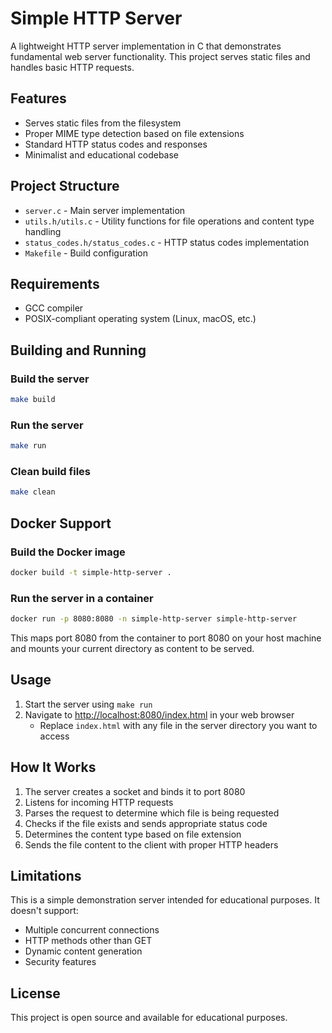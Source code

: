 # Simple HTTP Server

A lightweight HTTP server implementation in C that demonstrates fundamental web server functionality. This project serves static files and handles basic HTTP requests.

## Features

- Serves static files from the filesystem
- Proper MIME type detection based on file extensions
- Standard HTTP status codes and responses
- Minimalist and educational codebase

## Project Structure

- `server.c` - Main server implementation
- `utils.h/utils.c` - Utility functions for file operations and content type handling
- `status_codes.h/status_codes.c` - HTTP status codes implementation
- `Makefile` - Build configuration

## Requirements

- GCC compiler
- POSIX-compliant operating system (Linux, macOS, etc.)

## Building and Running

### Build the server

```bash
make build
```

### Run the server

```bash
make run
```

### Clean build files

```bash
make clean
```

## Docker Support

### Build the Docker image

```bash
docker build -t simple-http-server .
```

### Run the server in a container

```bash
docker run -p 8080:8080 -n simple-http-server simple-http-server
```

This maps port 8080 from the container to port 8080 on your host machine and mounts your current directory as content to be served.

## Usage

1. Start the server using `make run`
2. Navigate to <http://localhost:8080/index.html> in your web browser
   - Replace `index.html` with any file in the server directory you want to access

## How It Works

1. The server creates a socket and binds it to port 8080
2. Listens for incoming HTTP requests
3. Parses the request to determine which file is being requested
4. Checks if the file exists and sends appropriate status code
5. Determines the content type based on file extension
6. Sends the file content to the client with proper HTTP headers

## Limitations

This is a simple demonstration server intended for educational purposes. It doesn't support:

- Multiple concurrent connections
- HTTP methods other than GET
- Dynamic content generation
- Security features

## License

This project is open source and available for educational purposes.
